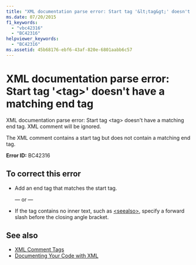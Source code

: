 ```yaml
---
title: "XML documentation parse error: Start tag '&lt;tag&gt;' doesn't have a matching end tag"
ms.date: 07/20/2015
f1_keywords: 
  - "vbc42316"
  - "BC42316"
helpviewer_keywords: 
  - "BC42316"
ms.assetid: 45b68176-ebf6-43af-820e-6801aabb6c57
---
```

# XML documentation parse error: Start tag '&lt;tag&gt;' doesn't have a matching end tag
XML documentation parse error: Start tag \<tag> doesn't have a matching end tag. XML comment will be ignored.  
  
 The XML comment contains a start tag but does not contain a matching end tag.  
  
 **Error ID:** BC42316  
  
## To correct this error  
  
-   Add an end tag that matches the start tag.  
  
     — or —  
  
-   If the tag contains no inner text, such as [\<seealso>](../../visual-basic/language-reference/xmldoc/seealso.md), specify a forward slash before the closing angle bracket.  
  
## See also
- [XML Comment Tags](../../visual-basic/language-reference/xmldoc/index.md)
- [Documenting Your Code with XML](../../visual-basic/programming-guide/program-structure/documenting-your-code-with-xml.md)
